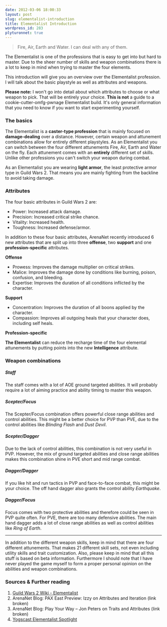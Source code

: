 ```yaml
---
date: 2012-03-06 18:00:33
layout: post
slug: elementalist-introduction
title: Elementalist Introduction
wordpress_id: 283
plyturonnet: true
---
```


> Fire, Air, Earth and Water. I can deal with any of them.


The Elementalist is one of the professions that is easy to get into but hard to master. Due to the sheer number of skills and weapon combinations there is a lot to keep in mind when trying to master the four elements.

<!--![](http://plyturon.net/wp-content/uploads/2012/03/blog_elementalist_banner.jpg)-->

This introduction will give you an overview over the Elementalist profession. I will talk about the basic playstyle as well as attributes and weapons.


**Please note:** I won't go into detail about which attributes to choose or what weapon to pick. That will be entirely your choice. **This is not** a guide to a cookie-cutter-omfg-pwnage Elementalist build. It's only general information that you need to know if you want to start experimenting yourself.

### The basics


The Elementalist is a **caster-type profession** that is mainly focused on **damage-dealing** over a distance. However, certain weapon and attunement combinations allow for entirely different playstyles. As an Elementalist you can switch between the four different attunements Fire, Air, Earth and Water on the fly. Each attunement comes with an **entirely** different set of skills. Unlike other professions you can't switch your weapon during combat.

As an Elementalist you are wearing **light armor**, the least protective armor type in Guild Wars 2. That means you are mainly fighting from the backline to avoid taking damage.

<!--![](http://plyturon.net/wp-content/uploads/2012/03/blog_article_banner5.png)-->


### Attributes


The four basic attributes in Guild Wars 2 are:
	
  * Power: Increased attack damage.
  * Precision: Increased critical strike chance.
  * Vitality: Increased health.
  * Toughness: Increased defense/armor.

In addition to these four basic attributes, ArenaNet recently introduced 6 new attributes that are split up into three **offense**, two **support** and one **profession-specific** attributes.

**Offense**
	
  * Prowess: Improves the damage multiplier on critical strikes.
  * Malice: Improves the damage done by conditions like burning, poison, confusion, and bleeding.
  * Expertise: Improves the duration of all conditions inflicted by the character.


**Support**
	
  * Concentration: Improves the duration of all boons applied by the character.
  * Compassion: Improves all outgoing heals that your character does, including self heals.

**Profession-specific**

**The Elementalist** can reduce the recharge time of the four elemental attunements by putting points into the new **Intelligence** attribute.

<!--![](http://plyturon.net/wp-content/uploads/2012/03/blog_article_banner10.png)-->


### Weapon combinations


##### Staff

The staff comes with a lot of AOE ground targeted abilities. It will probably require a lot of aiming practice and ability timing to master this weapon.


##### Scepter/Focus

The Scepter/Focus combination offers powerful close range abilities and control abilities. This might be a better choice for PVP than PVE, due to the control abilities like _Blinding Flash_ and _Dust Devil_.


##### Scepter/Dagger

Due to the lack of control abilities, this combination is not very useful in PVP. However, the mix of ground targeted abilities and close range abilities makes this combination shine in PVE short and mid range combat.


##### Dagger/Dagger

If you like hit and run tactics in PVP and face-to-face combat, this might be your choice. The off hand dagger also grants the control ability _Earthquake_.


##### Dagger/Focus

Focus comes with two protective abilities and therefore could be seen in PVP quite often. For PVE, there are too many defensive abilities. The main hand dagger adds a lot of close range abilities as well as control abilities like _Ring of Earth_.

* * *

In addition to the different weapon skills, keep in mind that there are four different attunements. That makes 21 different skill sets, not even including utility skills and trait customization. Also, please keep in mind that all this stuff is based on beta information. Furthermore I should note that I have never played the game myself to form a proper personal opinion on the abilities and weapon combinations.


### Sources & Further reading
	
  1. [Guild Wars 2 Wiki - Elementalist](http://wiki.guildwars2.com/wiki/Elementalist)
  2. ArenaNet Blog: PAX East Preview: Izzy on Attributes and Iteration (link broken)
  3. ArenaNet Blog: Play Your Way – Jon Peters on Traits and Attributes (link broken)
  4. [Yogscast Elementalist Spotlight](http://www.youtube.com/watch?v=NiuNbqPWpEo)

